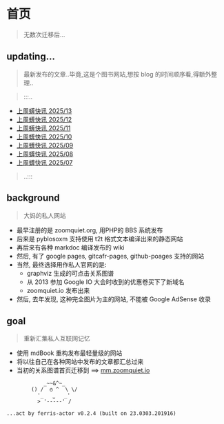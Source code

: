 # 首页
> 无数次迁移后...



## updating...
> 最新发布的文章..毕竟,这是个图书网站,想按 blog 的时间顺序看,得额外整理..

> :::..


+ [上周蠎快讯 2025/13](Pythonic/weekly/25/20250331-13.html)
+ [上周蠎快讯 2025/12](Pythonic/weekly/25/20250324-12.html)
+ [上周蠎快讯 2025/11](Pythonic/weekly/25/20250317-11.html)
+ [上周蠎快讯 2025/10](Pythonic/weekly/25/20250310-10.html)
+ [上周蠎快讯 2025/09](Pythonic/weekly/25/20250303-09.html)
+ [上周蠎快讯 2025/08](Pythonic/weekly/25/20250224-08.html)
+ [上周蠎快讯 2025/07](Pythonic/weekly/25/20250217-07.html)

> ..:::


## background
> 大妈的私人网站

- 最早注册的是 zoomquiet.org, 用PHP的 BBS 系统发布
- 后来是 pyblosoxm 支持使用 t2t 格式文本编译出来的静态网站
- 再后来有各种 markdoc 编译发布的 wiki
- 然后, 有了 google pages, gitcafr-pages, github-poages 支持的网站
- 当然, 最终选择用作私人官网的是:
    - graphviz 生成的可点击关系图谱
    - 从 2013 参加 Google IO 大会时收到的优惠卷买下了新域名
    - zoomquiet.io 发布出来
- 然后, 去年发现, 这种完全图片为主的网站, 不能被 Google AdSense 收录

## goal
> 重新汇集私人互联网记忆

- 使用 mdBook 重构发布最轻量级的网站
- 将以往自己在各种网站中发布的文章都汇总过来
- 当初的关系图谱首页迁移到 ==> [mm.zoomquiet.io](https://mm.zoomquiet.io)



```
            _~~&^~_
        () /  ◴ ^  \ \/
          '_   ⎵   _'
          > '-----' /

...act by ferris-actor v0.2.4 (built on 23.0303.201916)
```
